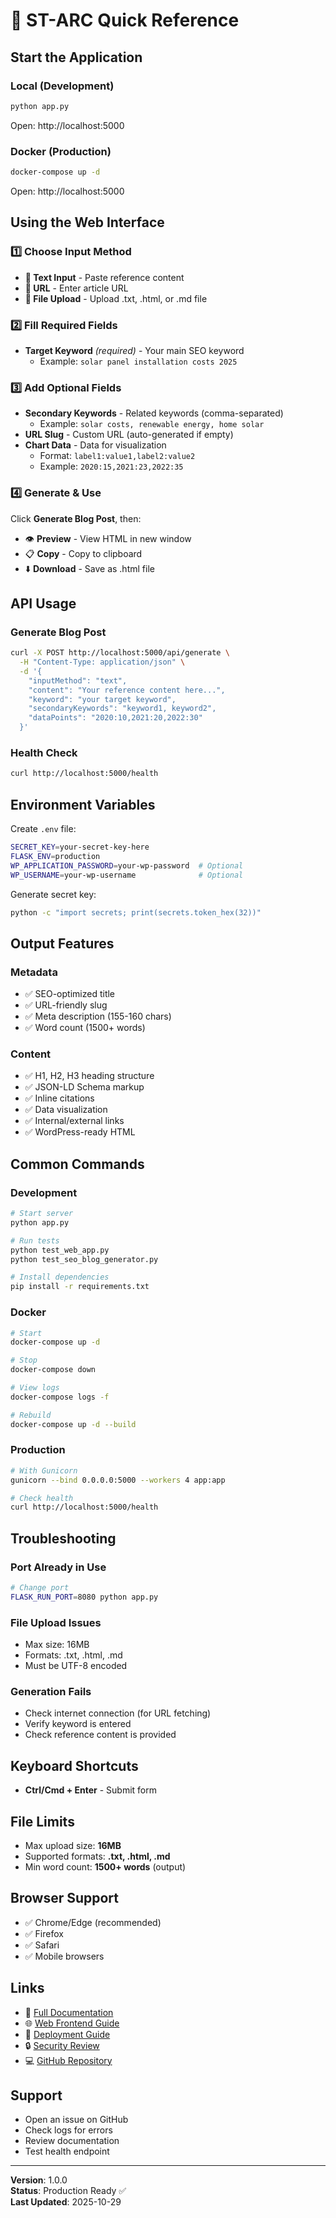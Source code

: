 # 🚀 ST-ARC Quick Reference

## Start the Application

### Local (Development)
```bash
python app.py
```
Open: http://localhost:5000

### Docker (Production)
```bash
docker-compose up -d
```
Open: http://localhost:5000

## Using the Web Interface

### 1️⃣ Choose Input Method
- **📝 Text Input** - Paste reference content
- **🔗 URL** - Enter article URL
- **📄 File Upload** - Upload .txt, .html, or .md file

### 2️⃣ Fill Required Fields
- **Target Keyword** *(required)* - Your main SEO keyword
  - Example: `solar panel installation costs 2025`

### 3️⃣ Add Optional Fields
- **Secondary Keywords** - Related keywords (comma-separated)
  - Example: `solar costs, renewable energy, home solar`
- **URL Slug** - Custom URL (auto-generated if empty)
- **Chart Data** - Data for visualization
  - Format: `label1:value1,label2:value2`
  - Example: `2020:15,2021:23,2022:35`

### 4️⃣ Generate & Use
Click **Generate Blog Post**, then:
- 👁️ **Preview** - View HTML in new window
- 📋 **Copy** - Copy to clipboard
- ⬇️ **Download** - Save as .html file

## API Usage

### Generate Blog Post
```bash
curl -X POST http://localhost:5000/api/generate \
  -H "Content-Type: application/json" \
  -d '{
    "inputMethod": "text",
    "content": "Your reference content here...",
    "keyword": "your target keyword",
    "secondaryKeywords": "keyword1, keyword2",
    "dataPoints": "2020:10,2021:20,2022:30"
  }'
```

### Health Check
```bash
curl http://localhost:5000/health
```

## Environment Variables

Create `.env` file:
```bash
SECRET_KEY=your-secret-key-here
FLASK_ENV=production
WP_APPLICATION_PASSWORD=your-wp-password  # Optional
WP_USERNAME=your-wp-username              # Optional
```

Generate secret key:
```bash
python -c "import secrets; print(secrets.token_hex(32))"
```

## Output Features

### Metadata
- ✅ SEO-optimized title
- ✅ URL-friendly slug
- ✅ Meta description (155-160 chars)
- ✅ Word count (1500+ words)

### Content
- ✅ H1, H2, H3 heading structure
- ✅ JSON-LD Schema markup
- ✅ Inline citations
- ✅ Data visualization
- ✅ Internal/external links
- ✅ WordPress-ready HTML

## Common Commands

### Development
```bash
# Start server
python app.py

# Run tests
python test_web_app.py
python test_seo_blog_generator.py

# Install dependencies
pip install -r requirements.txt
```

### Docker
```bash
# Start
docker-compose up -d

# Stop
docker-compose down

# View logs
docker-compose logs -f

# Rebuild
docker-compose up -d --build
```

### Production
```bash
# With Gunicorn
gunicorn --bind 0.0.0.0:5000 --workers 4 app:app

# Check health
curl http://localhost:5000/health
```

## Troubleshooting

### Port Already in Use
```bash
# Change port
FLASK_RUN_PORT=8080 python app.py
```

### File Upload Issues
- Max size: 16MB
- Formats: .txt, .html, .md
- Must be UTF-8 encoded

### Generation Fails
- Check internet connection (for URL fetching)
- Verify keyword is entered
- Check reference content is provided

## Keyboard Shortcuts

- **Ctrl/Cmd + Enter** - Submit form

## File Limits

- Max upload size: **16MB**
- Supported formats: **.txt, .html, .md**
- Min word count: **1500+ words** (output)

## Browser Support

- ✅ Chrome/Edge (recommended)
- ✅ Firefox
- ✅ Safari
- ✅ Mobile browsers

## Links

- 📖 [Full Documentation](README.md)
- 🌐 [Web Frontend Guide](WEB_FRONTEND_GUIDE.md)
- 🚀 [Deployment Guide](DEPLOYMENT.md)
- 🔒 [Security Review](SECURITY_REVIEW.md)
- 💻 [GitHub Repository](https://github.com/Burlyhodl/ST-ARC)

## Support

- Open an issue on GitHub
- Check logs for errors
- Review documentation
- Test health endpoint

---

**Version**: 1.0.0  
**Status**: Production Ready ✅  
**Last Updated**: 2025-10-29
